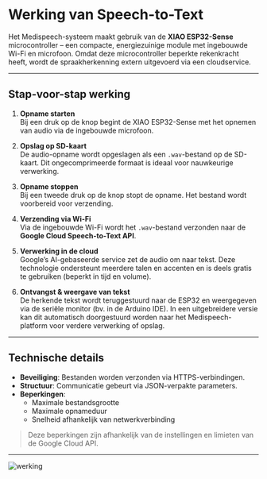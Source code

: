 # Werking van Speech-to-Text

Het Medispeech-systeem maakt gebruik van de **XIAO ESP32-Sense** microcontroller – een compacte, energiezuinige module met ingebouwde Wi-Fi en microfoon. Omdat deze microcontroller beperkte rekenkracht heeft, wordt de spraakherkenning extern uitgevoerd via een cloudservice.

---

## Stap-voor-stap werking

1. **Opname starten**  
   Bij een druk op de knop begint de XIAO ESP32-Sense met het opnemen van audio via de ingebouwde microfoon.

2. **Opslag op SD-kaart**  
   De audio-opname wordt opgeslagen als een `.wav`-bestand op de SD-kaart. Dit ongecomprimeerde formaat is ideaal voor nauwkeurige verwerking.

3. **Opname stoppen**  
   Bij een tweede druk op de knop stopt de opname. Het bestand wordt voorbereid voor verzending.

4. **Verzending via Wi-Fi**  
   Via de ingebouwde Wi-Fi wordt het `.wav`-bestand verzonden naar de **Google Cloud Speech-to-Text API**.

5. **Verwerking in de cloud**  
   Google’s AI-gebaseerde service zet de audio om naar tekst. Deze technologie ondersteunt meerdere talen en accenten en is deels gratis te gebruiken (beperkt in tijd en volume).

6. **Ontvangst & weergave van tekst**  
   De herkende tekst wordt teruggestuurd naar de ESP32 en weergegeven via de seriële monitor (bv. in de Arduino IDE). In een uitgebreidere versie kan dit automatisch doorgestuurd worden naar het Medispeech-platform voor verdere verwerking of opslag.

---

## Technische details

- **Beveiliging**: Bestanden worden verzonden via HTTPS-verbindingen.
- **Structuur**: Communicatie gebeurt via JSON-verpakte parameters.
- **Beperkingen**:
  - Maximale bestandsgrootte
  - Maximale opnameduur
  - Snelheid afhankelijk van netwerkverbinding

> Deze beperkingen zijn afhankelijk van de instellingen en limieten van de Google Cloud API.

---

![werking](https://github.com/user-attachments/assets/ab0fabef-1d96-424b-8963-7604f7335b72)
